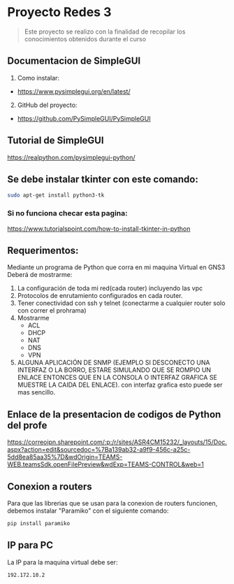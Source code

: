 # Proyecto Redes 3
> Este proyecto se realizo con la finalidad de recopilar los conocimientos obtenidos durante el curso

## Documentacion de SimpleGUI
1. Como instalar:
* https://www.pysimplegui.org/en/latest/
2. GitHub del proyecto:
* https://github.com/PySimpleGUI/PySimpleGUI

## Tutorial de SimpleGUI
https://realpython.com/pysimplegui-python/

## Se debe instalar tkinter con este comando:
```bash
sudo apt-get install python3-tk 
```
### Si no funciona checar esta pagina:
https://www.tutorialspoint.com/how-to-install-tkinter-in-python

## Requerimentos:
Mediante un programa de Python ​que corra en mi maquina Virtual  en GNS3​
Deberá de mostrarme:​
1. La configuración de toda mi red(cada router) incluyendo las vpc​
2. Protocolos de enrutamiento configurados en cada router.​
3. Tener conectividad con ssh y telnet (conectarme a cualquier router solo con correr el prohrama)​
4. Mostrarme  ​
    * ACL​
    * DHCP​
    * NAT​
    * DNS​
    * VPN​
5. ALGUNA APLICACIÓN DE SNMP (EJEMPLO SI DESCONECTO UNA INTERFAZ O LA BORRO, ESTARE SIMULANDO QUE SE ROMPIO UN 
ENLACE ENTONCES QUE EN LA CONSOLA O INTERFAZ GRAFICA SE MUESTRE LA CAIDA DEL ENLACE). con interfaz grafica esto puede ser mas sencillo.​

## Enlace de la presentacion de codigos de Python del profe
https://correoipn.sharepoint.com/:p:/r/sites/ASR4CM15232/_layouts/15/Doc.aspx?action=edit&sourcedoc=%7Ba139ab32-a9f9-456c-a25c-5dd8ea85aa35%7D&wdOrigin=TEAMS-WEB.teamsSdk.openFilePreview&wdExp=TEAMS-CONTROL&web=1

## Conexion a routers
Para que las librerias que se usan para la conexion de routers funcionen, debemos instalar "Paramiko" con el siguiente comando:
```bash
pip install paramiko
```

## IP para PC
La IP para la maquina virtual debe ser:
```bash
192.172.10.2
```